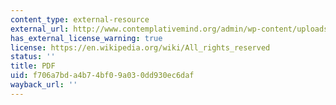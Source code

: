 ```yaml
---
content_type: external-resource
external_url: http://www.contemplativemind.org/admin/wp-content/uploads/2012/09/Ally-sample.pdf
has_external_license_warning: true
license: https://en.wikipedia.org/wiki/All_rights_reserved
status: ''
title: PDF
uid: f706a7bd-a4b7-4bf0-9a03-0dd930ec6daf
wayback_url: ''
---
```

